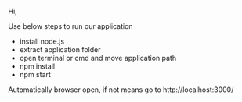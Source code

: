 Hi,

Use below steps to run our application

* install node.js
* extract application folder
* open terminal or cmd and move application path
* npm install
* npm start

Automatically browser open, if not means go to http://localhost:3000/